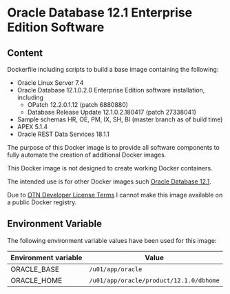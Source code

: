 # Oracle Database 12.1 Enterprise Edition Software

## Content

Dockerfile including scripts to build a base image containing the following:

* Oracle Linux Server 7.4
* Oracle Database 12.1.0.2.0 Enterprise Edition software installation, including
  * OPatch 12.2.0.1.12 (patch 6880880)
  * Database Release Update 12.1.0.2.180417 (patch 27338041)
* Sample schemas HR, OE, PM, IX, SH, BI (master branch as of build time)
* APEX 5.1.4
* Oracle REST Data Services 18.1.1

The purpose of this Docker image is to provide all software components to fully automate the creation of additional Docker images.

This Docker image is not designed to create working Docker containers.

The intended use is for other Docker images such [Oracle Database 12.1](https://github.com/PhilippSalvisberg/docker-odb/blob/master/OracleDatabase/12.1).

Due to [OTN Developer License Terms](http://www.oracle.com/technetwork/licenses/standard-license-152015.html) I cannot make this image available on a public Docker registry.

## Environment Variable

The following environment variable values have been used for this image:

Environment variable | Value
-------------------- | -------------
ORACLE_BASE | ```/u01/app/oracle```
ORACLE_HOME | ```/u01/app/oracle/product/12.1.0/dbhome```
